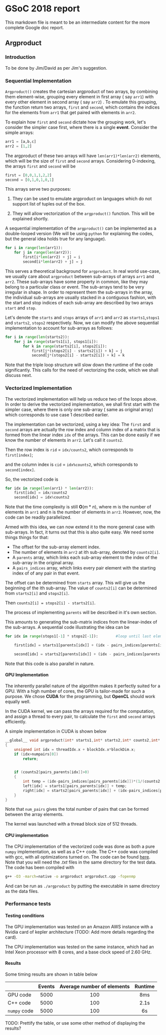 # GSoC 2018 report

This markdown file is meant to be an intermediate content for the more complete Google doc report.  

<!--<p align='center'> <b>Argproduct </b> </p> -->

## Argproduct

### Introduction  

To be done by Jim/David as per Jim's suggestion.

### Sequential Implementation

`Argproduct()` creates the cartesian argproduct of two arrays, by combining them element-wise, grouping every element in first array ( say `arr1`) with every other element in second array ( say `arr2`) . To emulate this grouping, the function return two arrays, `first` and `second`, which contains the indices for the elements from `arr1` that get paired with elements in `arr2`.

To explain how `first` and `second` dictate how the grouping work, let's consider the simpler case first, where there is a single __event__. Consider the simple arrays:

```python
arr1 = [a,b,c]
arr2 = [1,2]
```

The argproduct of these two arrays will have `len(arr1)*len(arr2)` elements, which will be the size of `first` and `second` arrays. Considering 0-indexing, the arrays `first` and `second` will be

```python
first = [0,0,1,1,2,2]
second = [0,1,0,1,0,1]
```

This arrays serve two purposes:

1. They can be used to emulate argproduct on languages which do not support list of tuples out of the box.

2. They will allow vectorization of the `argproduct()` function. This will be explained shortly.

A sequential implementation of the `argproduct()` can be implemented as a double-looped version (We will be using `python` for explaining the codes, but the general idea holds true for any language).

```python
for i in range(len(arr1)):
    for j in range(len(arr2)):
        first[i*len(arr2) + j] = i
        second[i*len(arr2) + j] = j
```

This serves a theoretical background for `argproduct`. In real world use-case, we usually care about `argproduct` between sub-arrays of arrays `arr1` and `arr2`. These sub-arrays have some property in common, like they may belong to a particular class or event. The sub-arrays tend to be very irregular in shape. In order to represent them the sub-arrays in the array, the individual sub-arrays are usually stacked in a contiguous fashion, with the start and stop indices of each sub-array are described by two arrays `start` and `stop`. 

Let's denote the `starts` and `stops` arrays of `arr1` and `arr2` as `starts1`,`stops1` and `starts2`, `stops2` respectively. Now, we can modify the above sequential implementation to account for sub-arrays as follows:

```python
for i in range(len(starts2)):
    for j in range(starts1[i], stops1[i]):
        for k in range(starts2[i], stops2[i]):
            first[j*(stops2[i] - starts2[i]) + k] = j
            second[j*(stops2[i] - starts2[i]) + k] = k
```

Note that the triple loop structure will slow down the runtime of the code significantly. This calls for the need of vectorizing the code, which we shall discuss next.

### Vectorized Implementation

The vectorized implementation will help us reduce two of the loops above. In order to derive the vectorized implementation, we shall first start with the simpler case, where there is only one sub-array ( same as original array) which corresponds to use case 1 described earlier. 

The implementation can be vectorized, using a key idea: The `first` and `second` arrays are actually the row index and column index of a matrix that is formed from the linear index `idx` of the arrays. This can be done easily if we know the number of elements in `arr2`. Let's call it `counts2`. 

Then the row index is `rid` = `idx/counts2`, which corresponds to `first[index]`; 

and the column index is `cid` = `idx%counts2`, which corresponds to `second[index]`.

So, the vectorized code is

```python
for idx in range(len(arr1) * len(arr2)):
    first[idx] = idx/counts2
    second[idx] = idx%counts2
```

Note that the time complexity is still __O__(*m* * *n*), where m is the number of elements in `arr1` and n is the number of elements in `arr2`. However, now, the code can be readily parallelized.

Armed with this idea, we can now extend it to the more general case with sub-arrays. In fact, it turns out that this is also quite easy. We need some things things for that:

- The offset for the sub-array element index.
- The number of elements in `arr2` at ith sub-array, denoted by `counts2[i]`.
- A `parents` array, which links each sub-array element to the index of the sub-array in the original array.
- A `pairs_indices` array, which links every pair element with the starting index of of any pair in that event.

The offset can be determined from `starts` array. This will give us the beginning of the ith sub-array. The value of `counts2[i]` can be determined from `starts2[i]` and `stops2[i]`. 

Then `counts2[i] = stops2[i] - starts2[i]`.

The process of implementing `parents` will be described in it's own section.

This amounts to generating the sub-matrix indices from the linear-index of the sub-arrays. A sequential code illustrating the idea can be 

```python
for idx in range(stops1[-1] * stops2[-1]):        #loop until last element pair

    first[idx] = starts1[parents[idx]] + (idx - pairs_indices[parents[idx]])//counts2[parents[idx]]

    second[idx] = starts2[parents[idx]] + (idx - pairs_indices[parents[idx]])%counts2[parents[idx]]
```

Note that this code is also parallel in nature.

#### GPU Implementation

The inherently parallel nature of the algorithm makes it perfectly suited for a GPU. With a high number of cores, the GPU is tailor-made for such a purpose. We chose **CUDA** for the programming, but **OpenCL** should work equally well.

In the CUDA kernel, we can pass the arrays required for the computation, and assign a thread to every pair, to calculate the `first` and `second` arrays efficiently.

A simple implementation in CUDA is shown below

```cpp
__global__ void argproduct(int* starts1,int* starts2,int* counts2,int* pairs_parents,int* pairs_indices,int* left,int* right,int* numpairs)
{
    unsigned int idx = threadIdx.x + blockIdx.x*blockDim.x;
    if (idx>numpairs[0])
        return;
    

    if (counts2[pairs_parents[idx]]>0)
    {
        int temp = (idx-pairs_indices[pairs_parents[idx]])*(1/(counts2[pairs_parents[idx]]));
        left[idx] = starts1[pairs_parents[idx]] + temp;
        right[idx] = starts2[pairs_parents[idx]] + (idx-pairs_indices[pairs_parents[idx]])-counts2[pairs_parents[idx]]*temp;
    }        
}
```
Note that `num_pairs` gives the total number of pairs that can be formed between the array elements.

The kernel was launched with a thread block size of 512 threads. 

#### CPU implementation

The CPU implementation of the vectorized code was done as both a pure `numpy` implementation, as well as a C++ code. The C++ code was compiled with gcc, with all optimizations turned on. The code can be found [here](https://github.com/Jayd-1234/GSoC_vectorized_proof_of_concepts/blob/master/misc/Attempts/combinations/cpp/argproduct.cpp). Note that you will need the *.txt* files in the same directory for the test data. The code has been compiled with 

``` bash
g++ -O3 -march=native -o argproduct argproduct.cpp -fopenmp
```

And can be run as `./argproduct` by putting the executable in same directory as the data files.



### Performance tests

#### Testing conditions

The GPU implementation was tested on an Amazon AWS instance with a Nvidia card of kepler architecture (TODO: Add more details regarding the card).

The CPU implementation was tested on the same instance, which had an Intel Xeon processor with 8 cores, and a base clock speed of 2.60 GHz.

#### Results

Some timing results are shown in table below


|      |   Events   |   Average number of elements   |   Runtime   |
|-------|:----------:|:------------------------------:|:-----------:|
| GPU code   | 5000   | 100   | 8ms   |
| C++ code   | 5000   | 100   | 2.1s  |
| `numpy` code | 5000 | 100 | 6s  |


TODO: Prettify the table, or use some other method of displaying the results?

